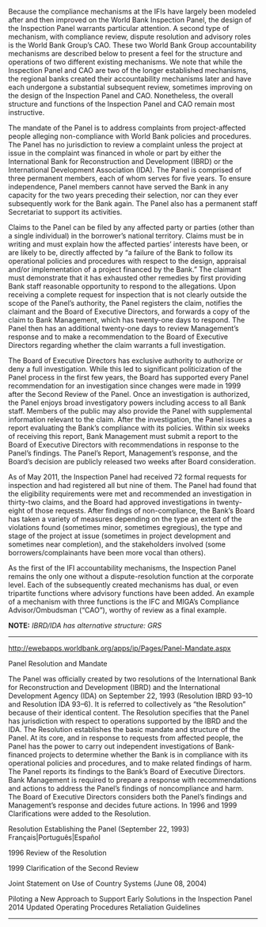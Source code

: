 

Because the compliance mechanisms at the IFIs have largely been modeled after and then improved on the World Bank Inspection Panel, the design of the Inspection Panel warrants particular attention. A second type of mechanism, with compliance review, dispute resolution and advisory roles is the World Bank Group’s CAO. These two World Bank Group accountability mechanisms are described below to present a feel for the structure and operations of two different existing mechanisms. We note that while the Inspection Panel and CAO are two of the longer established mechanisms, the regional banks created their accountability mechanisms later and have each undergone a substantial subsequent review, sometimes improving on the design of the Inspection Panel and CAO. Nonetheless, the overall structure and functions of the Inspection Panel and CAO remain most instructive.

The mandate of the Panel is to address complaints from project-affected people alleging non-compliance with World Bank policies and procedures. The Panel has no jurisdiction to review a complaint unless the project at issue in the complaint was financed in whole or part by either the International Bank for Reconstruction and Development (IBRD) or the International Development Association (IDA). The Panel is comprised of three permanent members, each of whom serves for five years. To ensure independence, Panel members cannot have served the Bank in any capacity for the two years preceding their selection, nor can they ever subsequently work for the Bank again. The Panel also has a permanent staff Secretariat to support its activities.

Claims to the Panel can be filed by any affected party or parties (other than a single individual) in the borrower’s national territory. Claims must be in writing and must explain how the affected parties’ interests have been, or are likely to be, directly affected by “a failure of the Bank to follow its operational policies and procedures with respect to the design, appraisal and/or implementation of a project financed by the Bank.” The claimant must demonstrate that it has exhausted other remedies by first providing Bank staff reasonable opportunity to respond to the allegations. Upon receiving a complete request for inspection that is not clearly outside the scope of the Panel’s authority, the Panel registers the claim, notifies the claimant and the Board of Executive Directors, and forwards a copy of the claim to Bank Management, which has twenty-one days to respond. The Panel then has an additional twenty-one days to review Management’s response and to make a recommendation to the Board of Executive Directors regarding whether the claim warrants a full investigation.

The Board of Executive Directors has exclusive authority to authorize or deny a full investigation. While this led to significant politicization of the Panel process in the first few years, the Board has supported every Panel recommendation for an investigation since changes were made in 1999 after the Second Review of the Panel. Once an investigation is authorized, the Panel enjoys broad investigatory powers including access to all Bank staff. Members of the public may also provide the Panel with supplemental information relevant to the claim. After the investigation, the Panel issues a report evaluating the Bank’s compliance with its policies. Within six weeks of receiving this report, Bank Management must submit a report to the Board of Executive Directors with recommendations in response to the Panel’s findings. The Panel’s Report, Management’s response, and the Board’s decision are publicly released two weeks after Board consideration.

As of May 2011, the Inspection Panel had received 72 formal requests for inspection and had registered all but nine of them. The Panel had found that the eligibility requirements were met and recommended an investigation in thirty-two claims, and the Board had approved investigations in twenty-eight of those requests.  After findings of non-compliance, the Bank’s Board has taken a variety of measures depending on the type an extent of the violations found (sometimes minor, sometimes egregious), the type and stage of the project at issue (sometimes in project development and sometimes near completion), and the stakeholders involved (some borrowers/complainants have been more vocal than others).

As the first of the IFI accountability mechanisms, the Inspection Panel remains the only one without a dispute-resolution function at the corporate level. Each of the subsequently created mechanisms has dual, or even tripartite functions where advisory functions have been added. An example of a mechanism with three functions is the IFC and MIGA’s Compliance Advisor/Ombudsman (“CAO”), worthy of review as a final example.

**NOTE:** *IBRD/IDA has alternative structure:* *GRS*

---

http://ewebapps.worldbank.org/apps/ip/Pages/Panel-Mandate.aspx


Panel Resolution and Mandate

The Panel was officially created by two resolutions of the International Bank for Reconstruction and Development (IBRD) and the International Development Agency (IDA) on September 22, 1993 (Resolution IBRD 93–10 and Resolution IDA 93–6). It is referred to collectively as “the Resolution” because of their identical content. The Resolution specifies that the Panel has jurisdiction with respect to operations supported by the IBRD and the IDA.
The Resolution establishes the basic mandate and structure of the Panel. At its core, and in response to requests from affected people, the Panel has the power to carry out independent investigations of Bank-financed projects to determine whether the Bank is in compliance with its operational policies and procedures, and to make related findings of harm. The Panel reports its findings to the Bank’s Board of Executive Directors. Bank Management is required to prepare a response with recommendations and actions to address the Panel’s findings of noncompliance and harm. The Board of Executive Directors considers both the Panel’s findings and Management’s response and decides future actions. In 1996 and 1999 Clarifications were added to the Resolution.

Resolution Establishing the Panel (September 22, 1993)
Français|Português|Español

1996 Review of the Resolution

1999 Clarification of the Second Review

Joint Statement on Use of Country Systems (June 08, 2004)

Piloting a New Approach to Support Early Solutions in the Inspection Panel
2014 Updated Operating Procedures
Retaliation Guidelines



---

